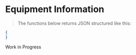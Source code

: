 # Equipment Information
> The functions below returns JSON structured like this:

```json
{
}
```
Work in Progress
